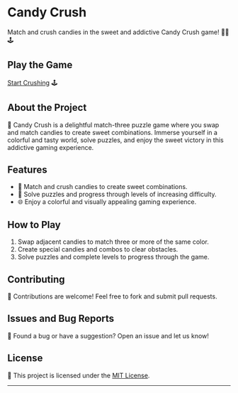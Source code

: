 # Candy Crush

Match and crush candies in the sweet and addictive Candy Crush game! 🍭🍬🕹️

## Play the Game

[Start Crushing](https://aryan0-1maurya.github.io/candy-crush/) 🕹️

## About the Project

📜 Candy Crush is a delightful match-three puzzle game where you swap and match candies to create sweet combinations. Immerse yourself in a colorful and tasty world, solve puzzles, and enjoy the sweet victory in this addictive gaming experience.

## Features

- 🍭 Match and crush candies to create sweet combinations.
- 🍬 Solve puzzles and progress through levels of increasing difficulty.
- 🌐 Enjoy a colorful and visually appealing gaming experience.

## How to Play

1. Swap adjacent candies to match three or more of the same color.
2. Create special candies and combos to clear obstacles.
3. Solve puzzles and complete levels to progress through the game.

## Contributing

🤝 Contributions are welcome! Feel free to fork and submit pull requests.

## Issues and Bug Reports

🐛 Found a bug or have a suggestion? Open an issue and let us know!

## License

📄 This project is licensed under the [MIT License](LICENSE).

---
